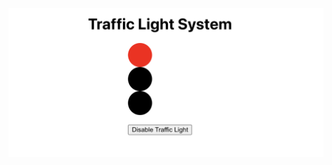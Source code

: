 ![alt text](https://github.com/Swati27/Traffic-Light-System/blob/main/application_screenshot.png?raw=true)